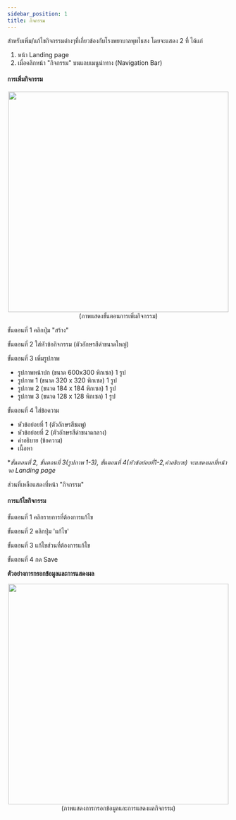 ```yaml
---
sidebar_position: 1
title: กิจกรรม
---
```

สำหรับเพิ่ม/แก้ไขกิจกรรมต่างๆที่เกี่ยวข้องกับโรงพยาบาลพุทไธสง
โดยจะแสดง 2 ที่ ได้แก่ 
1. หน้า Landing page
2. เมื่อคลิกหน้า "กิจกรรม" บนแถบเมนูนำทาง (Navigation Bar)

#### การเพิ่มกิจกรรม

<center>
<img src="/img/activity.jpg" width="500" />
</center>
<center>
(ภาพแสดงขั้นตอนการเพิ่มกิจกรรม)
</center>

ขั้นตอนที่ 1 คลิกปุ่ม "สร้าง"

ขั้นตอนที่ 2 ใส่หัวข้อกิจกรรม (ตัวอักษรสีดำขนาดใหญ่)

ขั้นตอนที่ 3 เพิ่มรูปภาพ
- รูปภาพหน้าปก (ขนาด 600x300 พิกเซล) 1 รูป
- รูปภาพ 1 (ขนาด 320 x 320 พิกเซล) 1 รูป
- รูปภาพ 2 (ขนาด 184 x 184 พิกเซล) 1 รูป
- รูปภาพ 3 (ขนาด 128 x 128 พิกเซล) 1 รูป

ขั้นตอนที่ 4 ใส่ข้อความ
- หัวข้อย่อยที่ 1 (ตัวอักษรสีชมพู)
- หัวข้อย่อยที่ 2 (ตัวอักษรสีดำขนาดกลาง)
- คำอธิบาย (ข้อความ)
- เนื้อหา

**ขั้นตอนที่ 2, ขั้นตอนที่ 3(รูปภาพ 1-3), ขั้นตอนที่ 4(หัวข้อย่อยที่1-2,คำอธิบาย) จะแสดงผลที่หน้าจอ Landing page*

ส่วนที่เหลือแสดงที่หน้า "กิจกรรม" 

#### การแก้ไขกิจกรรม

ขั้นตอนที่ 1 คลิกรายการที่ต้องการแก้ไข

ขั้นตอนที่ 2 คลิกปุ่ม 'แก้ไข'

ขั้นตอนที่ 3 แก้ไขส่วนที่ต้องการแก้ไข

ขั้นตอนที่ 4 กด Save


**ตัวอย่างการกรอกข้อมูลและการแสดงผล**

<center>
<img src="/img/result_activity.jpg" width="500" />
</center>
<center>
(ภาพแสดงการกรอกข้อมูลและการแสดงผลกิจกรรม)
</center>

